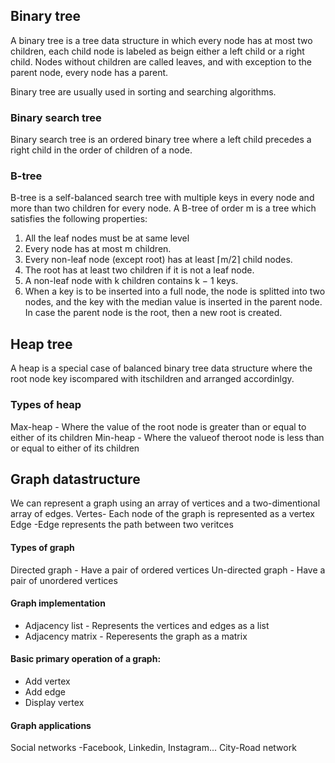 ## Binary tree
A binary tree is a tree data structure in which every node has at most two children, each child node is labeled as beign either a left child or a right child. Nodes without children are called leaves, and with exception to the parent node, every node has a parent.

Binary tree are usually used in sorting and searching algorithms.
### Binary search tree
Binary search tree is an ordered binary tree where a left child precedes a right child in the order of children of a node.

### B-tree
B-tree is a self-balanced search tree with multiple keys in every node and more than two children for every node. A B-tree of order m is a tree which satisfies the following properties:
1. All the leaf nodes must be at same level
2. Every node has at most m children.
3. Every non-leaf node (except root) has at least ⌈m/2⌉ child nodes.
4. The root has at least two children if it is not a leaf node.
5. A non-leaf node with k children contains k − 1 keys.
6. When a key is to be inserted into a full node, the node is splitted into two nodes, and the key with the median value is inserted in the parent node. In case the parent node is the root, then a new root is created.

## Heap tree
A heap is a special case of balanced binary tree data structure where the root node key iscompared with itschildren and arranged accordinlgy. 

### Types of heap
Max-heap - Where the value of the root node is greater than or equal to either of its children
Min-heap - Where the valueof theroot node is less than or equal to either of its children

## Graph datastructure
We can represent a graph using an array of vertices and a two-dimentional array of edges.
Vertes- Each node of the graph is represented as a vertex
Edge -Edge represents the path between two veritces

#### Types of graph
Directed graph - Have a pair of ordered vertices
Un-directed graph - Have a pair of unordered vertices

#### Graph implementation
- Adjacency list - Represents the vertices and edges as a list
- Adjacency matrix - Reperesents the graph as a matrix
#### Basic primary operation of a graph:
- Add vertex
- Add edge
- Display vertex

#### Graph applications
Social networks -Facebook, Linkedin, Instagram...
City-Road network 
